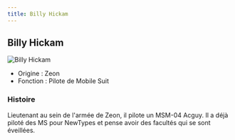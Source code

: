```yaml
---
title: Billy Hickam
---
```


Billy Hickam
------------


![Billy Hickam](/images/stories/saga/thunderbolt/persos/billy-hickam.png)


* Origine : Zeon
* Fonction : Pilote de Mobile Suit


### Histoire


Lieutenant au sein de l'armée de Zeon, il pilote un MSM-04 Acguy. Il a déjà piloté des MS pour NewTypes et pense avoir des facultés qui se sont éveillées. 


